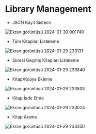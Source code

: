 # Library Management

  - JSON Kayıt Sistemi

 ![Ekran görüntüsü 2024-01-30 001740](https://github.com/HarunUcan/Library-Management/assets/129796812/784bebc0-428f-4005-9567-0a7d55ad399e)
 
  - Tüm Kitapları Listeleme 
  
![Ekran görüntüsü 2024-01-29 233131](https://github.com/HarunUcan/Library-Management/assets/129796812/5072ff6e-58a1-404a-9153-cec252325676)
 
 - Süresi Geçmiş Kitapları Listeleme

![Ekran görüntüsü 2024-01-29 233840](https://github.com/HarunUcan/Library-Management/assets/129796812/0a8875ba-cfd0-4844-b3fb-164d64819efa)
 
 - Kitap/Kopya Ekleme

![Ekran görüntüsü 2024-01-29 233803](https://github.com/HarunUcan/Library-Management/assets/129796812/9727521c-919c-471f-a111-88ac8b148d40)
 
 - Kitap İade Etme

![Ekran görüntüsü 2024-01-29 233024](https://github.com/HarunUcan/Library-Management/assets/129796812/7169b6f6-d4c9-4b04-bafc-9fbd76f4c63a)
 
 - Kitap Arama

![Ekran görüntüsü 2024-01-29 233350](https://github.com/HarunUcan/Library-Management/assets/129796812/f979c8e0-0f7d-4b22-abef-80167bc179b2)
